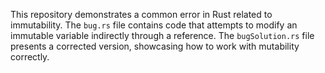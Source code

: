 This repository demonstrates a common error in Rust related to immutability.  The `bug.rs` file contains code that attempts to modify an immutable variable indirectly through a reference. The `bugSolution.rs` file presents a corrected version, showcasing how to work with mutability correctly.
